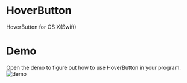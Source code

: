 # HoverButton
HoverButton for OS X(Swift)

# Demo
Open the demo to figure out how to use HoverButton in your program.
![demo](http://7xpbra.com1.z0.glb.clouddn.com/HoverButtonDemo.gif)
